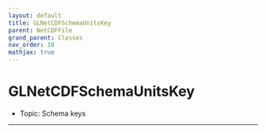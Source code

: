 ```yaml
---
layout: default
title: GLNetCDFSchemaUnitsKey
parent: NetCDFFile
grand_parent: Classes
nav_order: 18
mathjax: true
---
```


#  GLNetCDFSchemaUnitsKey

- Topic: Schema keys


---

